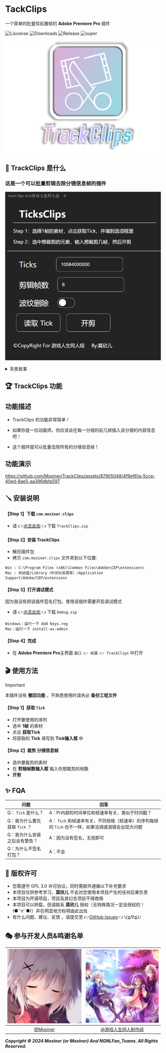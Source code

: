 # TackClips
一个简单的批量剪前置帧的 **Adobe Premiere Pro** 插件


![Liscense](https://img.shields.io/github/license/Moxiner/TrackClips)
![Downloads](https://img.shields.io/github/downloads/Moxiner/TrackClips/total)
![Release](https://img.shields.io/github/v/release/Moxiner/TrackClips)
![super](https://img.shields.io/badge/support--Game--version-Nested-red)

![Title](./doc/icon/logo.png)
## 🎁 TrackClips 是什么 
### 这是一个可以批量剪辑去除分镜信息帧的插件
![主界面](./doc/image/TrackClips主界面.png)

<details>
<summary>背景故事</summary>
这其实是游戏人生同人组的专属插件，方便后期老师更方便的处理素材，只不过被我公开了，万一有人用的上呢o((>ω< ))o
</details>

## 🏆 TrackClips 功能
## 功能描述
* TrackClips 的功能非常简单！

* 如果你是一位动画师，你应该会在每一分镜的前几帧插入该分镜的内容信息吧！
* 这个插件就可以批量去除所有的分镜信息帧！


## 功能演示
https://github.com/Moxiner/TrackClips/assets/87905048/4f9ef61a-5cce-40ed-8ae5-aa396dbfa597


## 🪛 安装说明
#### 【Step 1】下载 ```com.moxiner.clips```
* 请 👉[点击此处](https://github.com/Moxiner/TrackClips/releases)👈 下载 ```TrackClips.zip```
#### 【Step 2】安装 TrackClips
* 解压插件包
* 拷贝 ```com.moxiner.clips``` 文件夹到以下位置:





```
Win : C:\Program Files (x86)\Common Files\Adobe\CEP\extensions\
Mac : 系统盘/Library（中文叫资源库）/Application Support/Adobe/CEP/extensions
```
#### 【Step 3】打开调试模式
因为我没有把该插件签名打包，使用该插件需要开启调试模式
* 请 👉[点击此处](https://github.com/Moxiner/TrackClips/releases)👈 下载 ```Debug.zip```

``` 
Windows：运行一下 Add Keys.reg
Mac：运行一下 install-as-admin
```

#### 【Step 4】完成
* 在 **Adobe Premiere Pro**主界面 ```窗口 👉 拓展 👉 TrackClips``` 中打开
## 🎬 使用方法

> [!IMPORTANT]
> 本插件没有 **撤回功能** ，不熟悉使用时请务必 **备份工程文件**

#### 【Step 1】获取  ```Tick``` 
* 打开要使用的序列
* 选中 **1帧** 的素材
* 点击 **获取Tick**
* 将获取的 **Tick** 填写到 **Tick输入框** 中
#### 【Step 2】裁剪 分镜信息帧
* 选中要裁剪的素材
* 在 **剪辑帧数输入框** 输入你想裁剪的帧数
* **开剪**
  
## ✨ FQA
| 问题 | 回答 |
|------|------|
|Q： ```Tick``` 是什么？|A：Pr内部的时间单位和帧速率有关，类似于时间戳？|
|Q：我为什么要先获取 ```Tick``` ？|A： ```Tick``` 和帧速率有关，不同规格（帧速率）的序列每帧的 ```Tick``` 也不一样，如果没调或调错会出现大问题|
|Q：我为什么安装之后会有警告？|A：因为没有签名，无视即可|
|Q：为什么不签名打包？|A：不会|

## 📑 版权许可


* 您需遵守 GPL 3.0 许可协议，同时需额外遵循以下补充要求
* 本项目仅供参考学习，**莫欣儿** 不会对您使用本项目产生的任何后果负责
* 本项目为开源项目，项目及其衍生项目不得商用
* 本项目可以转载，但请联系 **莫欣儿** 授权（无特殊情况一定会授权的！(●ˇ∀ˇ●)）并在明显地方标明由此出处
* 有什么问题、建议、反馈 ，请提交至 👉[GitHub Issues](https://github.com/Moxiner/TrackClips/issues)👈 \\(≧∇≦)ﾉ

## 🎭 参与开发人员&鸣谢名单

|  ![Moxiner](./doc/avatar/Moxiner.png)     |  ![NGNLFanTeam](./doc/avatar/NGNLFanTeam.png) 
| :-----------:  | :-----------:  | 
|              [@Moxiner](https://github.com/Moxiner)                    |     [@游戏人生同人制作组](https://space.bilibili.com/3493272810949012?spm_id_from=333.337.search-card.all.click)    |                            

___Copyright © 2024 Moxiner (or Moxiner) And NGNLFan_Teams. All Rights Reserved.___
